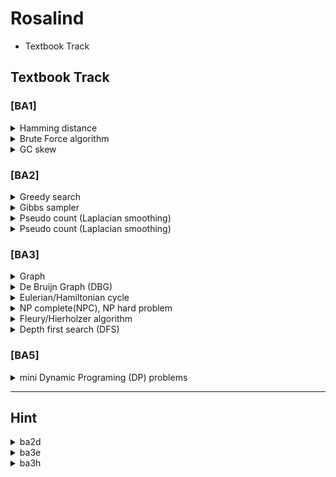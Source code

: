# Rosalind

- Textbook Track

## Textbook Track 

### [BA1]
<details>
<summary>Hamming distance</summary>
<div markdown="1">

The minimum number of substitutions(Errors) required to change one string into the other.

</div>
</details>

<details>
<summary>Brute Force algorithm</summary>
<div markdown="1">

(= exhaustive search, generate and test)
(= nondeterministic Turing machines)

Systematically checking all possible candidates for whether or not each candidate satisfies the problem's statement.
   <p align="left">
  <img src="https://github.com/WoobeenJeong/Rosalind/assets/132027211/d1047568-3dc4-4223-9bc3-309ac5c9d51f" alt="image" width="auto" height="200">
   </p>
   
sliding window : n(string) - m(pattern) + 1

complexity : O(mn)

</div>
</details>

<details>
<summary>GC skew</summary>
<div markdown="1">

In some bacterial genomes, there is an enrichment of guanine over cytosine, because of cytosine deamination on okazaki fragement.

GC skew = (G - C)/(G + C)

```
def min_gc_skew(string):
    min_skew_list = [0]
    skew = 0
    min_skew = 0
    
    for i in range(len(string)):    
        if string[i] == C면 -1, G면 +1 로 skew 계산

        if 현재 누적skew가 min_skew보다 작으면
            min_skew = skew
            min_skew_list에 해당 위치 추가
            
    return min_skew_list
```

</div>
</details>

### [BA2]

<details>
<summary>Greedy search</summary>
<div markdown="1">

The problem-solving heuristic algorithm of making the locally optimal choice at each stage.

: greedy choice -> feasibility check -> update solution (local) -> repeat -> optimality check (global)

- same as DP : "heuristic, calculate all possible"
- differ from DP : "does not reconsider the choice, previous decision doesn't affect after works"

- limitations : NOT an optimal solution, local optimization
   <p align="left">
  <img src="https://github.com/WoobeenJeong/Rosalind/assets/132027211/dc4f095a-9384-4ef7-bbbc-8a4f93764c4b" alt="image" width="auto" height="100">
   </p>

</div>
</details>

<details>
<summary>Gibbs sampler</summary>
<div markdown="1">
= Markov Chain Monte Carlo(MCMC) based algorithm by Bayesian inference, 
   
   that randomly starts -> determine and restart from initial as EM algorithm process

-> more efficient than greedy search but slow

</div>
</details>

<details>
<summary>Pseudo count (Laplacian smoothing)</summary>
<div markdown="1">
= Laplace smoothing, Additive smoothing = Lidstone smoothing

A technique used to smooth count data, eliminating issues caused by certain values having 0 occurrences.

("pseudocount" α > 0 is a smoothing parameter. α = 0 corresponds to no smoothing.)

   <p align="left">
  <img src="https://github.com/WoobeenJeong/Rosalind/assets/132027211/aa61935f-301e-46b7-8828-70bb053e09e1" alt="image" width="auto" height="100">
   </p>


</div>
</details>

<details>
<summary>Pseudo count (Laplacian smoothing)</summary>
<div markdown="1">
= Commonly found kmer motif(pattern) from all strings(DNAs,...) with the least distance.

   <p align="left">
  <img src="https://github.com/WoobeenJeong/Rosalind/assets/132027211/703ed468-6c44-4cad-9f87-25959bf3dd05" alt="image" width="auto" height="200">
   </p>

</div>
</details>

### [BA3]
<details>
<summary>Graph </summary>
<div markdown="1">

G=(V,E)

example : 1-2-3

V,v for nodes(vertices(from vertex)) = {1,2,3}

E,u for edges = {(1,2),(2,3)}

- Hamming graph
- De bruijn graph
- Kautz graph

</div>
</details>

<details>
<summary>De Bruijn Graph (DBG) </summary>
<div markdown="1">

n-dimensional m-symbol **directed** graph $((1,2)\neq(2,1))$

- $m^n$ vertices(nodes)
- each nodes has $m$ income and outcome edges
- all possible length-n sequences allows multiple m-symbols appear
- each DBG follows Eulerian or Hamiltonian cycle.

   <p align="left">
  <img src="https://github.com/WoobeenJeong/Rosalind/assets/132027211/e73a6e51-32a6-40a1-acf4-ac8e699250c4" alt="image" width="auto" height="100">
   </p>
   
strong : speedy
weak : indel error, naive DBG spend lot of times

</div>
</details>

<details>
<summary>Eulerian/Hamiltonian cycle </summary>
<div markdown="1">
   
= cycle, circuit (start=end) / path, trail(start≠end) / distance(as scored)
___

**Eulerian** : **finite** graph that visits every edge exactly once. (can be found in both "directed/undirected")

= Konigsberg's bridge problem

= euler's theorem 

= all nodes have an even(2,4,6...) degree(edge numbers) 

___

**Hamiltonian** : graph that visits each nodes exactly once. (can be found in both "directed/undirected")

= **traceable path**

= manhattan tour problem, traveling salesman problem(TSP)

= NP complete problem -> as Brute Force

</div>
</details>

<details>
<summary>NP complete(NPC), NP hard problem </summary>
<div markdown="1">

nondeterministic polynomial-time complete

___

(nondeterministic Turing machines(NTM) = Brute force search algorithm)

(polynomial-time -> deterministic algorithm / linear programming)

$2^{O(\log \ n)} = poly(n)$

-> possible (yes/no = P/NP) for n times

$Let \ L \ as \ text, \ \forall L' \in NP \ and \ L' {\leq}_p L, \ then \ LP-hard$

-> $\subset$ halting problem

</div>
</details>

<details>
<summary> Fleury/Hierholzer algorithm </summary>
<div markdown="1">

= algorithm for finding Eulerian path
  (E = # of edges)
  
- Fleury : O(E^2)
  1. start node = #E:odd or random(if all #E same) 
  2. no brige for edge
  3. choose -> erase edge

- Hierholzer : O(E)
  1. start node = random
  2. choose -> erase edge

</div>
</details>

<details>
<summary> Depth first search (DFS) </summary>
<div markdown="1">

= find path(cycle) of tree, DAG, maze


DFS algorithm : O(|V|+|E|)

- V = # of nodes

- E = # of edges


```
DFS(node,Graph):
    if node in Graph:
    for all directed edges from v(node) to w(neighbor) that are in G.adjacentEdges(v) do
        if vertex w is not labeled as discovered then
            recursively call DFS(G, w)

### [Example] ###

def dfs(node):
    if node in graph:
        for neighbor in graph[node]:
            if (node, neighbor) not in visited_edges:
                visited_edges.add((node, neighbor))
                dfs(neighbor)
    path.append(node)
```

</div>
</details>


### [BA5]
<details>
<summary> mini Dynamic Programing (DP) problems </summary>
<div markdown="1">

1. Fibonacci Sequence
2. Change making Problem
3. Longest Increasing Subsequence, LIS
4. Matrix Chain Multiplication
5. 0/1 Knapsack Problem
6. Shortest Path Problem
7. Subset Sum Problem

</div>
</details>


___

## Hint

<details>
<summary> ba2d </summary>
<div markdown="1">

   <p align="left">
  <img src="https://github.com/WoobeenJeong/Rosalind/assets/132027211/0583e5ae-0ddc-45a0-874c-79588cb7b196" alt="image" width="auto" height="100">
   </p>

</div>
</details>

<details>
<summary> ba3e </summary>
<div markdown="1">

   <p align="left">
  <img src="https://github.com/WoobeenJeong/Rosalind/assets/132027211/8f57c10f-14e9-42d6-9cee-6d918e3a0d19" alt="image" width="auto" height="100">
   </p>

</div>
</details>

<details>
<summary> ba3h </summary>
<div markdown="1">

- ba3e + ba3g (pattern -> DBG -> DAG)

```
def overlap(patterns):
   ### for max length overlapping { prefix : [suffix] } by using count_overlap
   return DBG
   
def count_overlap(prefix,suffix)
   return overlap_length

def find_end(DBG):
   return start_node

def eulerian(DBG):
   def dfs_stack(start_node):
      stack.append(start_node)
      while stack:
         path.append
   dfs_stack(start_node)
   return path[::-1]

def stringmake(path)
   ### result += every single suffix[overlap_length:] by using count_overlap
   return

```

</div>
</details>

